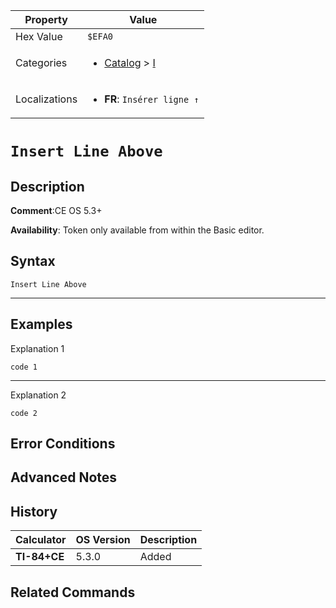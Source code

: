 | Property      | Value |
|---------------|-------|
| Hex Value     | `$EFA0`|
| Categories    | <ul><li>[Catalog](<../categories/Catalog.md>) > [I](<../categories/Catalog.md#I>)</li></ul> |
| Localizations | <ul><li><b>FR</b>: `Insérer ligne ↑`</li></ul> |

# `Insert Line Above`

## Description


<b>Comment</b>:CE OS 5.3+

<b>Availability</b>: Token only available from within the Basic editor.

## Syntax
`Insert Line Above`

<hr>

## Examples

Explanation 1
```ti-basic
code 1
```
---
Explanation 2
```ti-basic
code 2
```

## Error Conditions


## Advanced Notes


## History
| Calculator | OS Version | Description |
|------------|------------|-------------|
| <b>TI-84+CE</b> | 5.3.0 | Added

## Related Commands

    